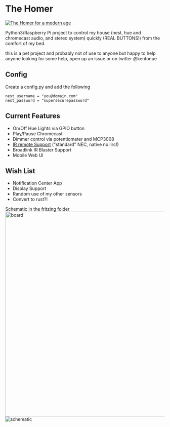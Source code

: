 # The Homer


[![The Homer for a modern age](https://img.youtube.com/vi/Pw9gaEiQAxY/0.jpg)](https://www.youtube.com/watch?v=Pw9gaEiQAxY)

Python3/Raspberry Pi project to control my house (nest, hue and chromecast audio, and stereo system) quickly (REAL BUTTONS!) from the comfort of my bed.

this is a pet project and probably not of use to anyone but happy to help anyone looking for some help, open up an issue or on twitter @kentonue

## Config
 Create a config.py and add the following
 ```
 nest_username = "you@domain.com"
 nest_password = "supersecurepassword"
 ```
## Current Features
 * On/Off Hue Lights via GPIO button
 * Play/Pause Chromecast
 * Dimmer control via potentiometer and MCP3008
 * [IR remote Support](https://www.amazon.com/HX1838-Infrared-Wireless-Control-Arduino/dp/B019I4MYSE/ref=sr_1_8?ie=UTF8&qid=1484505577&sr=8-8&keywords=ir+remote+and+sensor) ("standard" NEC, native no lirc!) 
 * Broadlink IR Blaster Support
 * Mobile Web UI
 
 
## Wish List
 * Notification Center App
 * Display Support
 * Random use of my other sensors
 * Convert to rust?!
 
Schematic in the fritzing folder
<img width="647" alt="board" src="https://cloud.githubusercontent.com/assets/100857/21959727/3f92c2bc-da96-11e6-9e0b-b19ca22ed45d.png">
![schematic](https://cloud.githubusercontent.com/assets/100857/21959730/59413022-da96-11e6-9783-85f8000bdc65.png)
